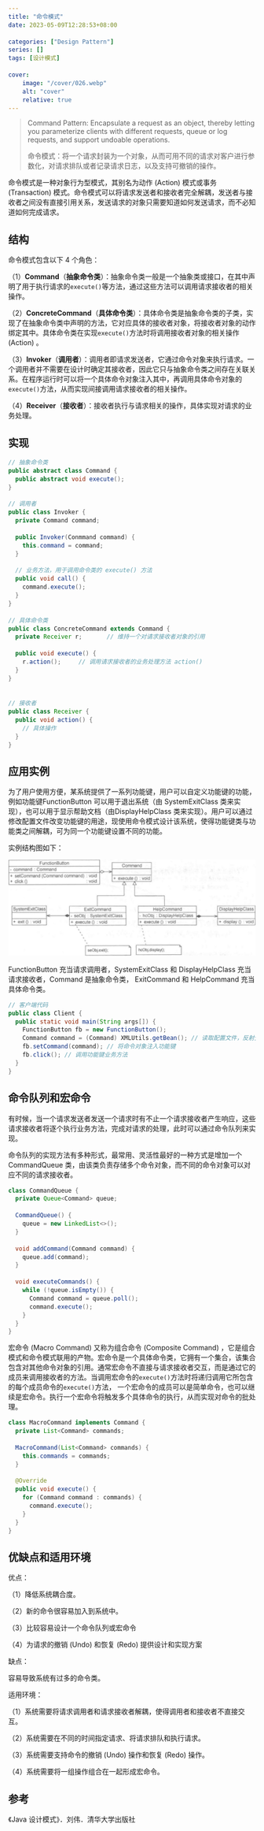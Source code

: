 ```yaml
---
title: "命令模式"
date: 2023-05-09T12:28:53+08:00

categories: ["Design Pattern"]
series: []
tags: [设计模式]

cover:
    image: "/cover/026.webp"
    alt: "cover"
    relative: true
---
```


> Command Pattern: Encapsulate a request as an object, thereby letting you parameterize clients with different requests, queue or log requests, and support undoable operations.
>
> 命令模式：将一个请求封装为一个对象，从而可用不同的请求对客户进行参数化，对请求排队或者记录请求日志，以及支持可撤销的操作。

命令模式是一种对象行为型模式，其别名为动作 (Action) 模式或事务 (Transaction) 模式。命令模式可以将请求发送者和接收者完全解耦，发送者与接收者之间没有直接引用关系，发送请求的对象只需要知道如何发送请求，而不必知道如何完成请求。

## 结构

命令模式包含以下 4 个角色：

（1）**Command**（**抽象命令类**）：抽象命令类一般是一个抽象类或接口，在其中声明了用于执行请求的`execute()`等方法，通过这些方法可以调用请求接收者的相关操作。

（2）**ConcreteCommand**（**具体命令类**）：具体命令类是抽象命令类的子类，实现了在抽象命令类中声明的方法，它对应具体的接收者对象，将接收者对象的动作绑定其中。具体命令类在实现`execute()`方法时将调用接收者对象的相关操作 (Action) 。

（3）**Invoker**（**调用者**）：调用者即请求发送者，它通过命令对象来执行请求。一个调用者并不需要在设计时确定其接收者，因此它只与抽象命令类之间存在关联关系。在程序运行时可以将一个具体命令对象注入其中，再调用具体命令对象的`execute()`方法，从而实现间接调用请求接收者的相关操作。

（4）**Receiver**（**接收者**）：接收者执行与请求相关的操作，具体实现对请求的业务处理。

## 实现

```java
// 抽象命令类
public abstract class Command {
  public abstract void execute();
}

// 调用者
public class Invoker {
  private Command command;
  
  public Invoker(Conmmand command) {
    this.command = command;
  }
  
  // 业务方法，用于调用命令类的 execute() 方法
  public void call() {
    command.execute();
  }
}

// 具体命令类
public class ConcreteCommand extends Command {
  private Receiver r;		// 维持一个对请求接收者对象的引用
  
  public void execute() {
    r.action();		// 调用请求接收者的业务处理方法 action()
  }
}


// 接收者
public class Receiver {
  public void action() {
    // 具体操作
  }
}
```

## 应用实例

为了用户使用方便，某系统提供了一系列功能键，用户可以自定义功能键的功能，例如功能键FunctionButton 可以用于退出系统（由 SystemExitClass 类来实现），也可以用于显示帮助文档（由DisplayHelpClass 类来实现）。用户可以通过修改配置文件改变功能键的用途，现使用命令模式设计该系统，使得功能键类与功能类之间解耦，可为同一个功能键设置不同的功能。

实例结构图如下：

![image-20230509180337891](./img/index/image-20230509180337891.png)

FunctionButton 充当请求调用者，SystemExitClass 和 DisplayHelpClass 充当请求接收者，Command 是抽象命令类， ExitCommand 和 HelpCommand 充当具体命令类。

```java
// 客户端代码
public class Client {
  public static void main(String args[]) {
    FunctionButton fb = new FunctionButton();
    Command command = (Command) XMLUtils.getBean();	// 读取配置文件，反射生成对象
    fb.setCommand(command);	// 将命令对象注入功能键
    fb.click();	// 调用功能键业务方法
  }
}
```

## 命令队列和宏命令

有时候，当一个请求发送者发送一个请求时有不止一个请求接收者产生响应，这些请求接收者将逐个执行业务方法，完成对请求的处理，此时可以通过命令队列来实现。

命令队列的实现方法有多种形式，最常用、灵活性最好的一种方式是增加一个 CommandQueue 类，由该类负责存储多个命令对象，而不同的命令对象可以对应不同的请求接收者。

```java
class CommandQueue {
  private Queue<Command> queue;

  CommandQueue() {
    queue = new LinkedList<>();
  }

  void addCommand(Command command) {
    queue.add(command);
  }

  void executeCommands() {
    while (!queue.isEmpty()) {
      Command command = queue.poll();
      command.execute();
    }
  }
}
```

宏命令 (Macro Command) 又称为组合命令 (Composite Command) ，它是组合模式和命令模式联用的产物。宏命令是一个具体命令类，它拥有一个集合，该集合包含对其他命令对象的引用。通常宏命令不直接与请求接收者交互，而是通过它的成员来调用接收者的方法。当调用宏命令的`execute()`方法时将递归调用它所包含的每个成员命令的`execute()`方法， 一个宏命令的成员可以是简单命令，也可以继续是宏命令。执行一个宏命令将触发多个具体命令的执行，从而实现对命令的批处理。

```java
class MacroCommand implements Command {
  private List<Command> commands;

  MacroCommand(List<Command> commands) {
    this.commands = commands;
  }

  @Override
  public void execute() {
    for (Command command : commands) {
      command.execute();
    }
  }
}
```

## 优缺点和适用环境

优点：

（1）降低系统耦合度。

（2）新的命令很容易加入到系统中。

（3）比较容易设计一个命令队列或宏命令

（4）为请求的撤销 (Undo) 和恢复 (Redo) 提供设计和实现方案

缺点：

容易导致系统有过多的命令类。

适用环境：

（1）系统需要将请求调用者和请求接收者解耦，使得调用者和接收者不直接交互。

（2）系统需要在不同的时间指定请求、将请求排队和执行请求。

（3）系统需要支持命令的撤销 (Undo) 操作和恢复 (Redo) 操作。

（4）系统需要将一组操作组合在一起形成宏命令。

## 参考

《Java 设计模式》．刘伟．清华大学出版社

